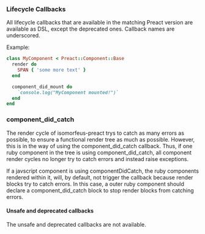### Lifecycle Callbacks

All lifecycle callbacks that are available in the matching Preact version are available as DSL, except the deprecated ones. Callback names are underscored.

Example:
```ruby
class MyComponent < Preact::Component::Base
  render do
    SPAN { 'some more text' }
  end

  component_did_mount do
    `console.log("MyComponent mounted!")`
  end
end
```

### component_did_catch

The render cycle of isomorfeus-preact trys to catch as many errors as possible, to ensure a functional render tree as much as possible.
However, this is in the way of using the component_did_catch callback. Thus, if one ruby component in the tree is using component_did_catch,
all component render cycles no longer try to catch errors and instead raise exceptions.

If a javscript component is using componentDidCatch, the ruby components rendered within it, will, by default, not trigger the callback
because render blocks try to catch errors. In this case, a outer ruby component should declare a component_did_catch block to stop render blocks from catching errors.

#### Unsafe and deprecated callbacks

The unsafe and deprecated callbacks are not available.
